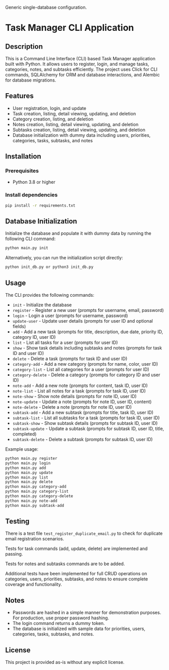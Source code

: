 Generic single-database configuration.

# Task Manager CLI Application

## Description
This is a Command Line Interface (CLI) based Task Manager application built with Python. It allows users to register, login, and manage tasks, categories, notes, and subtasks efficiently. The project uses Click for CLI commands, SQLAlchemy for ORM and database interactions, and Alembic for database migrations.

## Features
- User registration, login, and update
- Task creation, listing, detail viewing, updating, and deletion
- Category creation, listing, and deletion
- Notes creation, listing, detail viewing, updating, and deletion
- Subtasks creation, listing, detail viewing, updating, and deletion
- Database initialization with dummy data including users, priorities, categories, tasks, subtasks, and notes

## Installation

### Prerequisites
- Python 3.8 or higher

### Install dependencies
```bash
pip install -r requirements.txt
```

## Database Initialization

Initialize the database and populate it with dummy data by running the following CLI command:

```bash
python main.py init
```

Alternatively, you can run the initialization script directly:

```bash
python init_db.py or python3 init_db.py
```

## Usage

The CLI provides the following commands:

- `init` - Initialize the database
- `register` - Register a new user (prompts for username, email, password)
- `login` - Login a user (prompts for username, password)
- `update-user` - Update user details (prompts for user ID and optional fields)
- `add` - Add a new task (prompts for title, description, due date, priority ID, category ID, user ID)
- `list` - List all tasks for a user (prompts for user ID)
- `show` - Show task details including subtasks and notes (prompts for task ID and user ID)
- `delete` - Delete a task (prompts for task ID and user ID)
- `category-add` - Add a new category (prompts for name, color, user ID)
- `category-list` - List all categories for a user (prompts for user ID)
- `category-delete` - Delete a category (prompts for category ID and user ID)
- `note-add` - Add a new note (prompts for content, task ID, user ID)
- `note-list` - List all notes for a task (prompts for task ID, user ID)
- `note-show` - Show note details (prompts for note ID, user ID)
- `note-update` - Update a note (prompts for note ID, user ID, content)
- `note-delete` - Delete a note (prompts for note ID, user ID)
- `subtask-add` - Add a new subtask (prompts for title, task ID, user ID)
- `subtask-list` - List all subtasks for a task (prompts for task ID, user ID)
- `subtask-show` - Show subtask details (prompts for subtask ID, user ID)
- `subtask-update` - Update a subtask (prompts for subtask ID, user ID, title, completed)
- `subtask-delete` - Delete a subtask (prompts for subtask ID, user ID)

Example usage:

```bash
python main.py register
python main.py login
python main.py add
python main.py update
python main.py list
python main.py delete
python main.py category-add
python main.py category-list
python main.py category-delete
python main.py note-add
python main.py subtask-add
```

## Testing

There is a test file `test_register_duplicate_email.py` to check for duplicate email registration scenarios.

Tests for task commands (add, update, delete) are implemented and passing.

Tests for notes and subtasks commands are to be added.

Additional tests have been implemented for full CRUD operations on categories, users, priorities, subtasks, and notes to ensure complete coverage and functionality.

## Notes

- Passwords are hashed in a simple manner for demonstration purposes. For production, use proper password hashing.
- The login command returns a dummy token.
- The database is initialized with sample data for priorities, users, categories, tasks, subtasks, and notes.

## License

This project is provided as-is without any explicit license.

